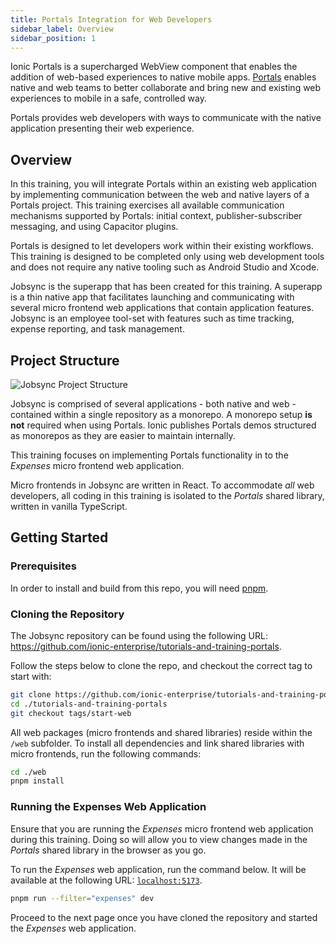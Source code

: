 ```yaml
---
title: Portals Integration for Web Developers
sidebar_label: Overview
sidebar_position: 1
---
```


Ionic Portals is a supercharged WebView component that enables the addition of web-based experiences to native mobile apps. <a href="https://ionic.io/docs/portals" target="_blank">Portals</a> enables native and web teams to better collaborate and bring new and existing web experiences to mobile in a safe, controlled way.

Portals provides web developers with ways to communicate with the native application presenting their web experience.

## Overview

In this training, you will integrate Portals within an existing web application by implementing communication between the web and native layers of a Portals project. This training exercises all available communication mechanisms supported by Portals: initial context, publisher-subscriber messaging, and using Capacitor plugins.  

Portals is designed to let developers work within their existing workflows. This training is designed to be completed only using web development tools and does not require any native tooling such as Android Studio and Xcode.

Jobsync is the superapp that has been created for this training. A superapp is a thin native app that facilitates launching and communicating with several micro frontend web applications that contain application features. Jobsync is an employee tool-set with features such as time tracking, expense reporting, and task management.

## Project Structure

<div style={{float: "right", maxWidth: "550px", marginLeft: "40px"}}>

![Jobsync Project Structure](/img/jobsync-project-structure-web.png)

</div>

Jobsync is comprised of several applications - both native and web - contained within a single repository as a monorepo. A monorepo setup **is not** required when using Portals. Ionic publishes Portals demos structured as monorepos as they are easier to maintain internally.

This training focuses on implementing Portals functionality in to the _Expenses_ micro frontend web application.

Micro frontends in Jobsync are written in React. To accommodate _all_ web developers, all coding in this training is isolated to the _Portals_ shared library, written in vanilla TypeScript.

<div style={{ clear: 'both'}}></div>

## Getting Started 

### Prerequisites

In order to install and build from this repo, you will need <a href="https://pnpm.io" target="_blank">pnpm</a>.

### Cloning the Repository

The Jobsync repository can be found using the following URL: <a href="https://github.com/ionic-enterprise/tutorials-and-training-portals" target="_blank">https://github.com/ionic-enterprise/tutorials-and-training-portals</a>.

Follow the steps below to clone the repo, and checkout the correct tag to start with:

```bash
git clone https://github.com/ionic-enterprise/tutorials-and-training-portals
cd ./tutorials-and-training-portals
git checkout tags/start-web
```

All web packages (micro frontends and shared libraries) reside within the `/web` subfolder. To install all dependencies and link shared libraries with micro frontends, run the following commands:

```bash
cd ./web
pnpm install
```

### Running the Expenses Web Application

Ensure that you are running the _Expenses_ micro frontend web application during this training. Doing so will allow you to view changes made in the _Portals_ shared library in the browser as you go. 

To run the _Expenses_ web application, run the command below. It will be available at the following URL: [`localhost:5173`](http://localhost:5173).

```bash
pnpm run --filter="expenses" dev
```

Proceed to the next page once you have cloned the repository and started the _Expenses_ web application.